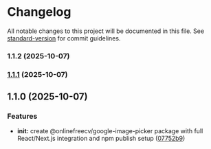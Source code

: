 # Changelog

All notable changes to this project will be documented in this file. See [standard-version](https://github.com/conventional-changelog/standard-version) for commit guidelines.

### 1.1.2 (2025-10-07)

### [1.1.1](https://github.com/onlinefreecv/google-image-picker/compare/v1.1.0...v1.1.1) (2025-10-07)

## 1.1.0 (2025-10-07)


### Features

* **init:** create @onlinefreecv/google-image-picker package with full React/Next.js integration and npm publish setup ([07752b9](https://github.com/onlinefreecv/google-image-picker/commit/07752b97f21371d4b6132df8518e4db0458584d2))
